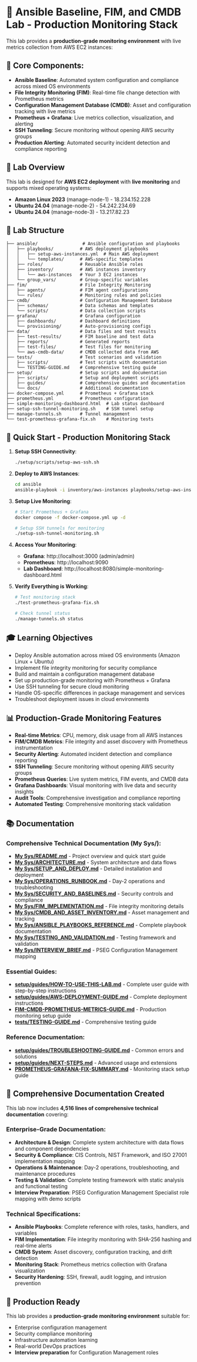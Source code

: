 # 🚀 Ansible Baseline, FIM, and CMDB Lab - Production Monitoring Stack

This lab provides a **production-grade monitoring environment** with live metrics collection from AWS EC2 instances:

## 🎯 **Core Components:**
- **Ansible Baseline**: Automated system configuration and compliance across mixed OS environments
- **File Integrity Monitoring (FIM)**: Real-time file change detection with Prometheus metrics
- **Configuration Management Database (CMDB)**: Asset and configuration tracking with live metrics
- **Prometheus + Grafana**: Live metrics collection, visualization, and alerting
- **SSH Tunneling**: Secure monitoring without opening AWS security groups
- **Production Alerting**: Automated security incident detection and compliance reporting

## 🎯 Lab Overview

This lab is designed for **AWS EC2 deployment** with **live monitoring** and supports mixed operating systems:
- **Amazon Linux 2023** (manage-node-1) - 18.234.152.228
- **Ubuntu 24.04** (manage-node-2) - 54.242.234.69
- **Ubuntu 24.04** (manage-node-3) - 13.217.82.23

## 📁 Lab Structure

```
├── ansible/                 # Ansible configuration and playbooks
│   ├── playbooks/          # AWS deployment playbooks
│   │   ├── setup-aws-instances.yml  # Main AWS deployment
│   │   └── templates/      # AWS-specific templates
│   ├── roles/              # Reusable Ansible roles
│   ├── inventory/          # AWS instances inventory
│   │   └── aws-instances   # Your 3 EC2 instances
│   └── group_vars/         # Group-specific variables
├── fim/                    # File Integrity Monitoring
│   ├── agents/             # FIM agent configurations
│   └── rules/              # Monitoring rules and policies
├── cmdb/                   # Configuration Management Database
│   ├── schemas/            # Data schemas and templates
│   └── scripts/            # Data collection scripts
├── grafana/                # Grafana configuration
│   ├── dashboards/         # Dashboard definitions
│   └── provisioning/       # Auto-provisioning configs
├── data/                   # Data files and test results
│   ├── test-results/       # FIM baseline and test data
│   ├── reports/            # Generated reports
│   ├── test-files/         # Test files for monitoring
│   └── aws-cmdb-data/      # CMDB collected data from AWS
├── tests/                  # Test scenarios and validation
│   ├── scripts/            # Test scripts with documentation
│   └── TESTING-GUIDE.md    # Comprehensive testing guide
├── setup/                  # Setup scripts and documentation
│   ├── scripts/            # Setup and deployment scripts
│   ├── guides/             # Comprehensive guides and documentation
│   └── docs/               # Additional documentation
├── docker-compose.yml      # Prometheus + Grafana stack
├── prometheus.yml          # Prometheus configuration
├── simple-monitoring-dashboard.html  # Lab status dashboard
├── setup-ssh-tunnel-monitoring.sh    # SSH tunnel setup
├── manage-tunnels.sh       # Tunnel management
└── test-prometheus-grafana-fix.sh    # Monitoring tests
```

## 🚀 Quick Start - Production Monitoring Stack

1. **Setup SSH Connectivity**:
   ```bash
   ./setup/scripts/setup-aws-ssh.sh
   ```

2. **Deploy to AWS Instances**:
   ```bash
   cd ansible
   ansible-playbook -i inventory/aws-instances playbooks/setup-aws-instances.yml
   ```

3. **Setup Live Monitoring**:
   ```bash
   # Start Prometheus + Grafana
   docker compose -f docker-compose.yml up -d
   
   # Setup SSH tunnels for monitoring
   ./setup-ssh-tunnel-monitoring.sh
   ```

4. **Access Your Monitoring**:
   - **Grafana**: http://localhost:3000 (admin/admin)
   - **Prometheus**: http://localhost:9090
   - **Lab Dashboard**: http://localhost:8080/simple-monitoring-dashboard.html

5. **Verify Everything is Working**:
   ```bash
   # Test monitoring stack
   ./test-prometheus-grafana-fix.sh
   
   # Check tunnel status
   ./manage-tunnels.sh status
   ```

## 🎓 Learning Objectives

- Deploy Ansible automation across mixed OS environments (Amazon Linux + Ubuntu)
- Implement file integrity monitoring for security compliance
- Build and maintain a configuration management database
- Set up production-grade monitoring with Prometheus + Grafana
- Use SSH tunneling for secure cloud monitoring
- Handle OS-specific differences in package management and services
- Troubleshoot deployment issues in cloud environments

## 📊 Production-Grade Monitoring Features

- **Real-time Metrics**: CPU, memory, disk usage from all AWS instances
- **FIM/CMDB Metrics**: File integrity and asset discovery with Prometheus instrumentation
- **Security Alerting**: Automated incident detection and compliance reporting
- **SSH Tunneling**: Secure monitoring without opening AWS security groups
- **Prometheus Queries**: Live system metrics, FIM events, and CMDB data
- **Grafana Dashboards**: Visual monitoring with live data and security insights
- **Audit Tools**: Comprehensive investigation and compliance reporting
- **Automated Testing**: Comprehensive monitoring stack validation

## 📚 Documentation

### **Comprehensive Technical Documentation (My Sys/):**
- **[My Sys/README.md](My%20Sys/README.md)** - Project overview and quick start guide
- **[My Sys/ARCHITECTURE.md](My%20Sys/ARCHITECTURE.md)** - System architecture and data flows
- **[My Sys/SETUP_AND_DEPLOY.md](My%20Sys/SETUP_AND_DEPLOY.md)** - Detailed installation and deployment
- **[My Sys/OPERATIONS_RUNBOOK.md](My%20Sys/OPERATIONS_RUNBOOK.md)** - Day-2 operations and troubleshooting
- **[My Sys/SECURITY_AND_BASELINES.md](My%20Sys/SECURITY_AND_BASELINES.md)** - Security controls and compliance
- **[My Sys/FIM_IMPLEMENTATION.md](My%20Sys/FIM_IMPLEMENTATION.md)** - File integrity monitoring details
- **[My Sys/CMDB_AND_ASSET_INVENTORY.md](My%20Sys/CMDB_AND_ASSET_INVENTORY.md)** - Asset management and tracking
- **[My Sys/ANSIBLE_PLAYBOOKS_REFERENCE.md](My%20Sys/ANSIBLE_PLAYBOOKS_REFERENCE.md)** - Complete playbook documentation
- **[My Sys/TESTING_AND_VALIDATION.md](My%20Sys/TESTING_AND_VALIDATION.md)** - Testing framework and validation
- **[My Sys/INTERVIEW_BRIEF.md](My%20Sys/INTERVIEW_BRIEF.md)** - PSEG Configuration Management mapping

### **Essential Guides:**
- **[setup/guides/HOW-TO-USE-THIS-LAB.md](setup/guides/HOW-TO-USE-THIS-LAB.md)** - Complete user guide with step-by-step instructions
- **[setup/guides/AWS-DEPLOYMENT-GUIDE.md](setup/guides/AWS-DEPLOYMENT-GUIDE.md)** - Complete deployment instructions
- **[FIM-CMDB-PROMETHEUS-METRICS-GUIDE.md](FIM-CMDB-PROMETHEUS-METRICS-GUIDE.md)** - Production monitoring setup guide
- **[tests/TESTING-GUIDE.md](tests/TESTING-GUIDE.md)** - Comprehensive testing guide

### **Reference Documentation:**
- **[setup/guides/TROUBLESHOOTING-GUIDE.md](setup/guides/TROUBLESHOOTING-GUIDE.md)** - Common errors and solutions
- **[setup/guides/NEXT-STEPS.md](setup/guides/NEXT-STEPS.md)** - Advanced usage and extensions
- **[PROMETHEUS-GRAFANA-FIX-SUMMARY.md](PROMETHEUS-GRAFANA-FIX-SUMMARY.md)** - Monitoring stack setup guide

## 📖 **Comprehensive Documentation Created**

This lab now includes **4,516 lines of comprehensive technical documentation** covering:

### **Enterprise-Grade Documentation:**
- **Architecture & Design**: Complete system architecture with data flows and component dependencies
- **Security & Compliance**: CIS Controls, NIST Framework, and ISO 27001 implementation mapping
- **Operations & Maintenance**: Day-2 operations, troubleshooting, and maintenance procedures
- **Testing & Validation**: Complete testing framework with static analysis and functional testing
- **Interview Preparation**: PSEG Configuration Management Specialist role mapping with demo scripts

### **Technical Specifications:**
- **Ansible Playbooks**: Complete reference with roles, tasks, handlers, and variables
- **FIM Implementation**: File integrity monitoring with SHA-256 hashing and real-time alerts
- **CMDB System**: Asset discovery, configuration tracking, and drift detection
- **Monitoring Stack**: Prometheus metrics collection with Grafana visualization
- **Security Hardening**: SSH, firewall, audit logging, and intrusion prevention

## 🎯 Production Ready

This lab provides a **production-grade monitoring environment** suitable for:
- Enterprise configuration management
- Security compliance monitoring
- Infrastructure automation learning
- Real-world DevOps practices
- **Interview preparation** for Configuration Management roles
